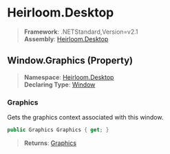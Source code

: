 # Heirloom.Desktop

> **Framework**: .NETStandard,Version=v2.1  
> **Assembly**: [Heirloom.Desktop][0]

## Window.Graphics (Property)

> **Namespace**: [Heirloom.Desktop][0]  
> **Declaring Type**: [Window][1]

### Graphics

Gets the graphics context associated with this window.

```cs
public Graphics Graphics { get; }
```

> **Returns**: [Graphics][2]

[0]: ../../../Heirloom.Desktop.md
[1]: ../Window.md
[2]: ../../../Heirloom.Core/Heirloom/Graphics.md
